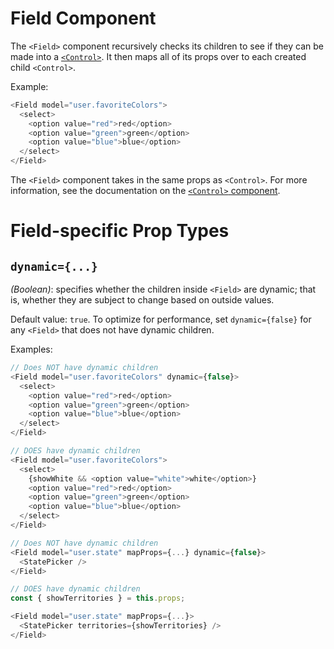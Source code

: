 # Field Component

The `<Field>` component recursively checks its children to see if they can be made into a [`<Control>`](./Control.md). It then maps all of its props over to each created child `<Control>`.

Example:
```js
<Field model="user.favoriteColors">
  <select>
    <option value="red">red</option>
    <option value="green">green</option>
    <option value="blue">blue</option>
  </select>
</Field>
```

The `<Field>` component takes in the same props as `<Control>`. For more information, see the documentation on the [`<Control>` component](./Control.md).

# Field-specific Prop Types

## `dynamic={...}`
_(Boolean)_: specifies whether the children inside `<Field>` are dynamic; that is, whether they are subject to change based on outside values.

Default value: `true`. To optimize for performance, set `dynamic={false}` for any `<Field>` that does not have dynamic children.

Examples:
```js
// Does NOT have dynamic children
<Field model="user.favoriteColors" dynamic={false}>
  <select>
    <option value="red">red</option>
    <option value="green">green</option>
    <option value="blue">blue</option>
  </select>
</Field>

// DOES have dynamic children
<Field model="user.favoriteColors">
  <select>
    {showWhite && <option value="white">white</option>}
    <option value="red">red</option>
    <option value="green">green</option>
    <option value="blue">blue</option>
  </select>
</Field>

// Does NOT have dynamic children
<Field model="user.state" mapProps={...} dynamic={false}>
  <StatePicker />
</Field>

// DOES have dynamic children
const { showTerritories } = this.props;

<Field model="user.state" mapProps={...}>
  <StatePicker territories={showTerritories} />
</Field>
```
